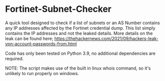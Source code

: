 # Fortinet-Subnet-Checker
A quick tool designed to check if a list of subnets or an AS Number contains any IP addresses affected by the Fortinet credential dump. This list simply contains the IP addresses and not the leaked details. More details on the leak can be found here; https://thehackernews.com/2021/09/hackers-leak-vpn-account-passwords-from.html

Code has only been tested on Python 3.9, no additional dependencies are required.

NOTE: The script makes use of the built in linux whois command, so it's unlikely to run properly on windows.
